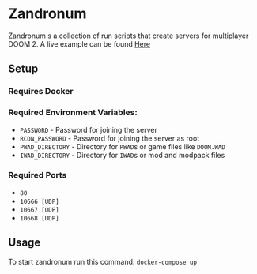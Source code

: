 # Zandronum

Zandronum s a collection of run scripts that create servers for multiplayer DOOM 2. A live example can be found [Here](http://zandronum.csh.rit.edu)

## Setup
### Requires Docker

### Required Environment Variables:
* `PASSWORD` - Password for joining the server
* `RCON_PASSWORD` - Password for joining the server as root
* `PWAD_DIRECTORY` - Directory for `PWAD`s or game files like `DOOM.WAD`
* `IWAD_DIRECTORY` - Directory for `IWAD`s or mod and modpack files

### Required Ports
* `80`
* `10666 [UDP]`
* `10667 [UDP]`
* `10668 [UDP]`

## Usage
To start zandronum run this command:
`docker-compose up`
